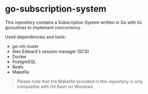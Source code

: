 # go-subscription-system
This repository contains a Subscription System written in Go with its goroutines to implement concurrency.

Used dependencies and tools:
- go-chi router
- Alex Edward's session manager (SCS)
- Docker
- PostgreSQL
- Redis 
- Makefile



> Please note that the Makefile provided in this repository is only compatible with Git Bash on Windows.

